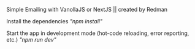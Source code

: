 Simple Emailing with VanollaJS or NextJS || created by Redman

Install the dependencies
*"npm install"*

Start the app in development mode (hot-code reloading, error reporting, etc.)
*"npm run dev"*
